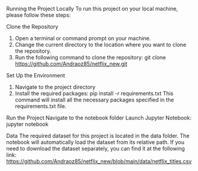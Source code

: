 Running the Project Locally
To run this project on your local machine, please follow these steps:

Clone the Repository
  1. Open a terminal or command prompt on your machine.
  2. Change the current directory to the location where you want to clone the repository.
  3. Run the following command to clone the repository:
       git clone https://github.com/Andraoz85/netflix_new.git
     
Set Up the Environment
  1. Navigate to the project directory
  2. Install the required packages:
       pip install -r requirements.txt
  This command will install all the necessary packages specified in the requirements.txt file.

Run the Project
  Navigate to the notebook folder
  Launch Jupyter Notebook:
    jupyter notebook

Data
The required dataset for this project is located in the data folder. The notebook will automatically load the dataset from its relative path.
If you need to download the dataset separately, you can find it at the following link: https://github.com/Andraoz85/netflix_new/blob/main/data/netflix_titles.csv
